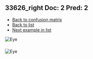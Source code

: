 ## 33626_right Doc: 2 Pred: 2
- [Back to confusion matrix](https://github.com/juliandewit/kaggle_retinopathy/blob/master/matrix.md)
- [Back to list](https://github.com/juliandewit/kaggle_retinopathy/blob/master/lists/22/list.md)
- [Next example in list](https://github.com/juliandewit/kaggle_retinopathy/blob/master/lists/22/33/33646_left.md)

![Eye](https://retinopaty.blob.core.windows.net/size1024/33626_right_2.jpeg)

### 

![Eye]()
